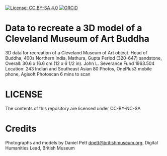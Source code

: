 
[![License: CC BY-SA 4.0](https://img.shields.io/badge/License-CC%20BY--SA%204.0-lightgrey.svg)](http://creativecommons.org/licenses/by-sa/4.0/) [![ORCiD](https://img.shields.io/badge/ORCiD-0000--0002--0246--2335-green.svg)](http://orcid.org/0000-0002-0246-2335) 
# Data to recreate a 3D model of a Cleveland Museum of Art Buddha

3D data for recreation of a Cleveland Museum of Art object.
Head of Buddha, 400s Northern India, Mathura, Gupta Period (320-647) sandstone, Overall: 30.6 x 16.6 cm (12 x 6 1/2 in). John L. Severance Fund 1963.504 Location: 243 Indian and Southeast Asian
80 Photos, OnePlus3 mobile phone, Agisoft Photoscan 6 mins to scan

# LICENSE
The contents of this repository are licensed under CC-BY-NC-SA

# Credits
Photographs and models by Daniel Pett <dpett@britishmuseum.org>, Digital Humanities Lead, British Museum
